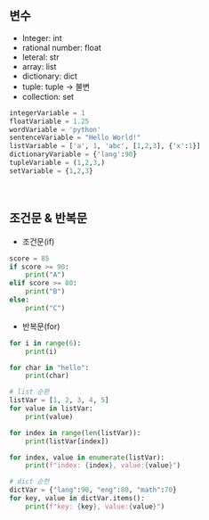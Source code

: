 
## 변수

 - Integer: int
 - rational number: float
 - leteral: str
 - array: list
 - dictionary: dict
 - tuple: tuple -> 불변
 - collection: set
```python
integerVariable = 1
floatVariable = 1.25
wordVariable = 'python'
sentenceVariable = "Hello World!"
listVariable = ['a', 1, 'abc', [1,2,3], {'x':1}]
dictionaryVariable = {'lang':90}
tupleVariable = (1,2,3,)
setVariable = {1,2,3}
```

<br/>

## 조건문 & 반복문

 - 조건문(if)
```python
score = 85
if score >= 90:
    print("A")
elif score >= 80:
    print("B")
else:
    print("C")
```

 - 반복문(for)
```python
for i in range(6):
    print(i)

for char in "hello":
    print(char)

# list 순환
listVar = [1, 2, 3, 4, 5]
for value in listVar:
    print(value)

for index in range(len(listVar)):
    print(listVar[index])

for index, value in enumerate(listVar):
    print(f"index: {index}, value:{value}")

# dict 순한
dictVar = {"lang":90, "eng":80, "math":70}
for key, value in dictVar.items():
    print(f"key: {key}, value:{value}")

```

